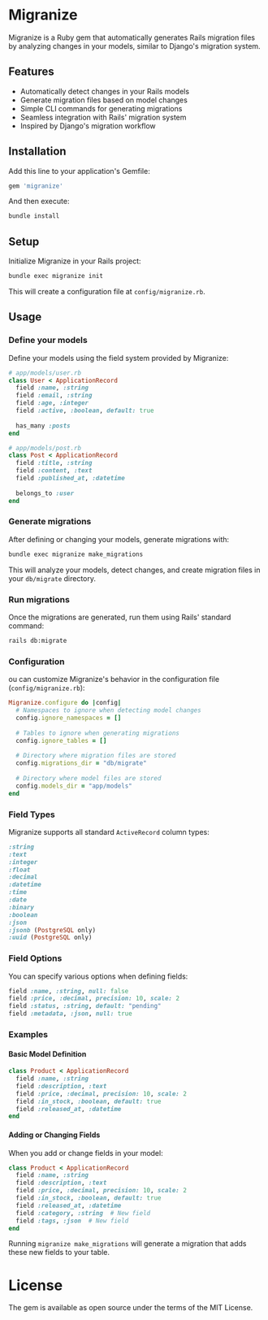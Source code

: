 # Migranize

Migranize is a Ruby gem that automatically generates Rails migration files by analyzing changes in your models, similar to Django's migration system.


## Features

* Automatically detect changes in your Rails models
* Generate migration files based on model changes
* Simple CLI commands for generating migrations
* Seamless integration with Rails' migration system
* Inspired by Django's migration workflow

## Installation

Add this line to your application's Gemfile:

```ruby
gem 'migranize'
```

And then execute:

```sh
bundle install
```

## Setup

Initialize Migranize in your Rails project:

```sh
bundle exec migranize init
```

This will create a configuration file at `config/migranize.rb`.

## Usage

### Define your models

Define your models using the field system provided by Migranize:

```ruby
# app/models/user.rb
class User < ApplicationRecord
  field :name, :string
  field :email, :string
  field :age, :integer
  field :active, :boolean, default: true
  
  has_many :posts
end

# app/models/post.rb
class Post < ApplicationRecord
  field :title, :string
  field :content, :text
  field :published_at, :datetime
  
  belongs_to :user
end
```

### Generate migrations

After defining or changing your models, generate migrations with:

```sh
bundle exec migranize make_migrations
```

This will analyze your models, detect changes, and create migration files in your `db/migrate` directory.

### Run migrations

Once the migrations are generated, run them using Rails' standard command:

```bash
rails db:migrate
```

### Configuration

ou can customize Migranize's behavior in the configuration file (`config/migranize.rb`):

```ruby
Migranize.configure do |config|
  # Namespaces to ignore when detecting model changes
  config.ignore_namespaces = []
  
  # Tables to ignore when generating migrations
  config.ignore_tables = []
  
  # Directory where migration files are stored
  config.migrations_dir = "db/migrate"
  
  # Directory where model files are stored
  config.models_dir = "app/models"
end
```

### Field Types

Migranize supports all standard `ActiveRecord` column types:

```ruby
:string
:text
:integer
:float
:decimal
:datetime
:time
:date
:binary
:boolean
:json
:jsonb (PostgreSQL only)
:uuid (PostgreSQL only)
```

### Field Options
You can specify various options when defining fields:

```ruby
field :name, :string, null: false
field :price, :decimal, precision: 10, scale: 2
field :status, :string, default: "pending"
field :metadata, :json, null: true
```

### Examples

#### Basic Model Definition

```ruby
class Product < ApplicationRecord
  field :name, :string
  field :description, :text
  field :price, :decimal, precision: 10, scale: 2
  field :in_stock, :boolean, default: true
  field :released_at, :datetime
end
```

#### Adding or Changing Fields

When you add or change fields in your model:

```ruby
class Product < ApplicationRecord
  field :name, :string
  field :description, :text
  field :price, :decimal, precision: 10, scale: 2
  field :in_stock, :boolean, default: true
  field :released_at, :datetime
  field :category, :string  # New field
  field :tags, :json  # New field
end
```

Running `migranize make_migrations` will generate a migration that adds these new fields to your table.

# License
The gem is available as open source under the terms of the MIT License.